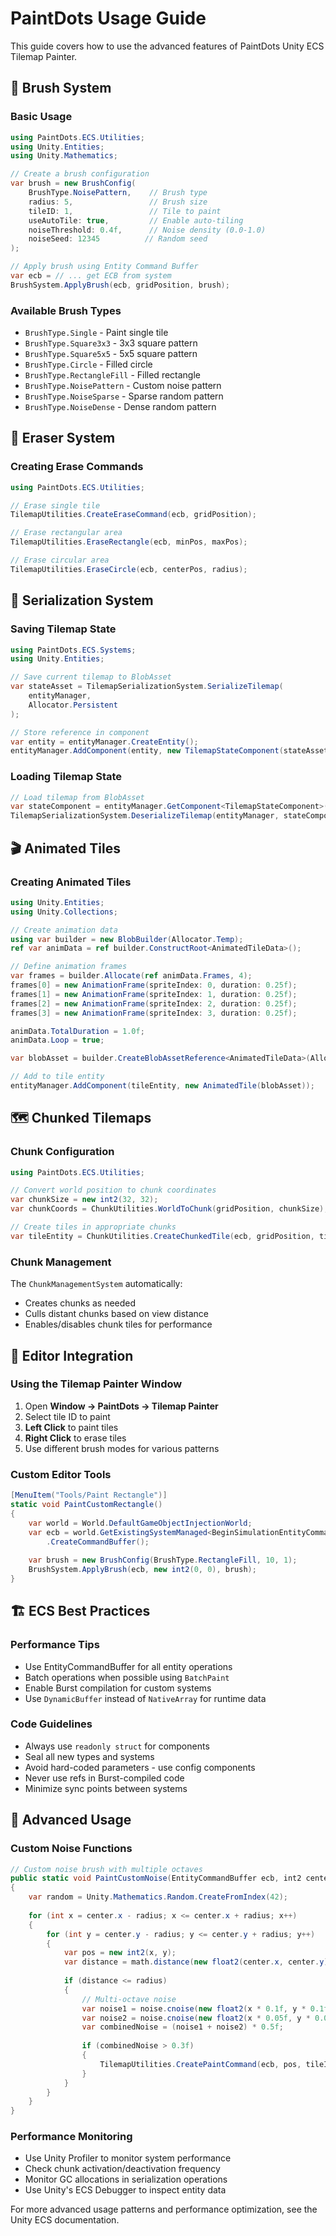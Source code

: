 # PaintDots Usage Guide

This guide covers how to use the advanced features of PaintDots Unity ECS Tilemap Painter.

## 🎨 Brush System

### Basic Usage
```csharp
using PaintDots.ECS.Utilities;
using Unity.Entities;
using Unity.Mathematics;

// Create a brush configuration
var brush = new BrushConfig(
    BrushType.NoisePattern,    // Brush type
    radius: 5,                 // Brush size
    tileID: 1,                 // Tile to paint
    useAutoTile: true,         // Enable auto-tiling
    noiseThreshold: 0.4f,      // Noise density (0.0-1.0)
    noiseSeed: 12345          // Random seed
);

// Apply brush using Entity Command Buffer
var ecb = // ... get ECB from system
BrushSystem.ApplyBrush(ecb, gridPosition, brush);
```

### Available Brush Types
- `BrushType.Single` - Paint single tile
- `BrushType.Square3x3` - 3x3 square pattern
- `BrushType.Square5x5` - 5x5 square pattern  
- `BrushType.Circle` - Filled circle
- `BrushType.RectangleFill` - Filled rectangle
- `BrushType.NoisePattern` - Custom noise pattern
- `BrushType.NoiseSparse` - Sparse random pattern
- `BrushType.NoiseDense` - Dense random pattern

## 🧹 Eraser System

### Creating Erase Commands
```csharp
using PaintDots.ECS.Utilities;

// Erase single tile
TilemapUtilities.CreateEraseCommand(ecb, gridPosition);

// Erase rectangular area
TilemapUtilities.EraseRectangle(ecb, minPos, maxPos);

// Erase circular area
TilemapUtilities.EraseCircle(ecb, centerPos, radius);
```

## 💾 Serialization System

### Saving Tilemap State
```csharp
using PaintDots.ECS.Systems;
using Unity.Entities;

// Save current tilemap to BlobAsset
var stateAsset = TilemapSerializationSystem.SerializeTilemap(
    entityManager, 
    Allocator.Persistent
);

// Store reference in component
var entity = entityManager.CreateEntity();
entityManager.AddComponent(entity, new TilemapStateComponent(stateAsset));
```

### Loading Tilemap State
```csharp
// Load tilemap from BlobAsset
var stateComponent = entityManager.GetComponent<TilemapStateComponent>(entity);
TilemapSerializationSystem.DeserializeTilemap(entityManager, stateComponent.StateAsset);
```

## 🎬 Animated Tiles

### Creating Animated Tiles
```csharp
using Unity.Entities;
using Unity.Collections;

// Create animation data
using var builder = new BlobBuilder(Allocator.Temp);
ref var animData = ref builder.ConstructRoot<AnimatedTileData>();

// Define animation frames
var frames = builder.Allocate(ref animData.Frames, 4);
frames[0] = new AnimationFrame(spriteIndex: 0, duration: 0.25f);
frames[1] = new AnimationFrame(spriteIndex: 1, duration: 0.25f);
frames[2] = new AnimationFrame(spriteIndex: 2, duration: 0.25f);
frames[3] = new AnimationFrame(spriteIndex: 3, duration: 0.25f);

animData.TotalDuration = 1.0f;
animData.Loop = true;

var blobAsset = builder.CreateBlobAssetReference<AnimatedTileData>(Allocator.Persistent);

// Add to tile entity
entityManager.AddComponent(tileEntity, new AnimatedTile(blobAsset));
```

## 🗺️ Chunked Tilemaps

### Chunk Configuration
```csharp
using PaintDots.ECS.Utilities;

// Convert world position to chunk coordinates
var chunkSize = new int2(32, 32);
var chunkCoords = ChunkUtilities.WorldToChunk(gridPosition, chunkSize);

// Create tiles in appropriate chunks
var tileEntity = ChunkUtilities.CreateChunkedTile(ecb, gridPosition, tileID, chunkSize);
```

### Chunk Management
The `ChunkManagementSystem` automatically:
- Creates chunks as needed
- Culls distant chunks based on view distance
- Enables/disables chunk tiles for performance

## 🔧 Editor Integration

### Using the Tilemap Painter Window
1. Open **Window → PaintDots → Tilemap Painter**
2. Select tile ID to paint
3. **Left Click** to paint tiles
4. **Right Click** to erase tiles
5. Use different brush modes for various patterns

### Custom Editor Tools
```csharp
[MenuItem("Tools/Paint Rectangle")]
static void PaintCustomRectangle()
{
    var world = World.DefaultGameObjectInjectionWorld;
    var ecb = world.GetExistingSystemManaged<BeginSimulationEntityCommandBufferSystem>()
        .CreateCommandBuffer();
    
    var brush = new BrushConfig(BrushType.RectangleFill, 10, 1);
    BrushSystem.ApplyBrush(ecb, new int2(0, 0), brush);
}
```

## 🏗️ ECS Best Practices

### Performance Tips
- Use EntityCommandBuffer for all entity operations
- Batch operations when possible using `BatchPaint`
- Enable Burst compilation for custom systems
- Use `DynamicBuffer` instead of `NativeArray` for runtime data

### Code Guidelines
- Always use `readonly struct` for components
- Seal all new types and systems
- Avoid hard-coded parameters - use config components
- Never use refs in Burst-compiled code
- Minimize sync points between systems

## 🚀 Advanced Usage

### Custom Noise Functions
```csharp
// Custom noise brush with multiple octaves
public static void PaintCustomNoise(EntityCommandBuffer ecb, int2 center, int radius, int tileID)
{
    var random = Unity.Mathematics.Random.CreateFromIndex(42);
    
    for (int x = center.x - radius; x <= center.x + radius; x++)
    {
        for (int y = center.y - radius; y <= center.y + radius; y++)
        {
            var pos = new int2(x, y);
            var distance = math.distance(new float2(center.x, center.y), new float2(x, y));
            
            if (distance <= radius)
            {
                // Multi-octave noise
                var noise1 = noise.cnoise(new float2(x * 0.1f, y * 0.1f));
                var noise2 = noise.cnoise(new float2(x * 0.05f, y * 0.05f)) * 0.5f;
                var combinedNoise = (noise1 + noise2) * 0.5f;
                
                if (combinedNoise > 0.3f)
                {
                    TilemapUtilities.CreatePaintCommand(ecb, pos, tileID);
                }
            }
        }
    }
}
```

### Performance Monitoring
- Use Unity Profiler to monitor system performance
- Check chunk activation/deactivation frequency
- Monitor GC allocations in serialization operations
- Use Unity's ECS Debugger to inspect entity data

For more advanced usage patterns and performance optimization, see the Unity ECS documentation.